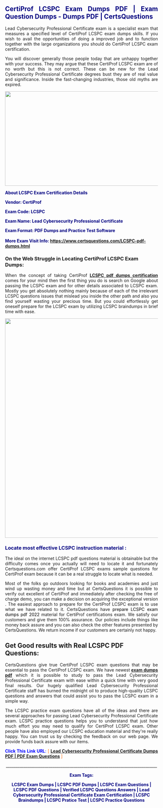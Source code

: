 <h2 style="text-align: justify;"><span style="color: #000080;">CertiProf LCSPC Exam Dumps PDF | Exam Question Dumps - Dumps PDF | CertsQuestions</span></h2>
<p style="text-align: justify;">Lead Cybersecurity Professional Certificate exam is a specialist exam that measures a specified level of CertiProf  LCSPC exam dumps skills. If you wish to avail the opportunities of doing a improved job and to function together with the large organizations you should do CertiProf LCSPC exam certification.</p>
<p style="text-align: justify;">You will discover generally those people today that are unhappy together with your success. They may argue that these CertiProf  LCSPC exam are of no worth but this is not correct. These can be new for the Lead Cybersecurity Professional Certificate degrees bust they are of real value and significance. Inside the fast-changing industries, those old myths are expired.</p>
<p><img style="display: block; margin-left: auto; margin-right: auto;" src="https://i.imgur.com/eaP4ae9.png" width="840" height="310" /></p>
<p><span style="color: #000080;"><strong>About LCSPC Exam Certification Details</strong></span></p>
<p><span style="color: #000080;"><strong>Vendor: CertiProf<br /></strong></span></p>
<p><span style="color: #000080;"><strong>Exam Code: LCSPC</strong></span></p>
<p><span style="color: #000080;"><strong>Exam Name: Lead Cybersecurity Professional Certificate</strong></span></p>
<p><span style="color: #000080;"><strong>Exam Format: PDF Dumps and Practice Test Software<br /><br />More Exam Visit Info: <span style="color: #ff6600;"><a href="https://www.certsquestions.com/LCSPC-pdf-dumps.html">https://www.certsquestions.com/LCSPC-pdf-dumps.html</a></span></strong></span></p>
<h3>On the Web Struggle in Locating CertiProf LCSPC Exam Dumps:</h3>
<p style="text-align: justify;">When the concept of taking CertiProf <a href="https://www.certsquestions.com/LCSPC-pdf-dumps.html"><strong> LCSPC pdf dumps certification</strong></a> comes for your mind then the first thing you do is search on Google about passing the LCSPC exam and for other details associated to LCSPC exam. Mostly you get absolutely nothing mainly because of each of the irrelevant LCSPC questions issues that mislead you inside the other path and also you find yourself wasting your precious time. But you could effortlessly get oneself prepare for the LCSPC exam by utilizing LCSPC braindumps in brief time with ease.</p>
<p><a href="https://www.certsquestions.com/LCSPC-pdf-dumps.html"><img style="display: block; margin-left: auto; margin-right: auto;" src="https://i.imgur.com/pxhoKQ2.png" width="720" /></a></p>
<h3><span style="color: #000080;">Locate most effective  LCSPC instruction material :</span></h3>
<p style="text-align: justify;">The ideal on the internet LCSPC pdf questions material is obtainable but the difficulty comes once you actually will need to locate it and fortunately Certsquestions.com offer CertiProf LCSPC exams sample questions for CertiProf  exam because it can be a real struggle to locate what is needed.</p>
<p style="text-align: justify;">Most of the folks go outdoors looking for books and academies and just wind up wasting money and time but at CertsQuestions it is possible to verify out excellent of CertiProf  and immediately after checking the free of charge demo, you can make a decision on acquiring the exceptional version . The easiest approach to prepare for the CertiProf LCSPC exam is to use what we have related to it. CertsQuestions have <span style="color: #000000;">prepare LCSPC exam dumps pdf 2022</span> material for CertiProf certifications exam. We satisfy our customers and give them 100% assurance. Our policies include things like money back assure and you can also check the other features presented by CertsQuestions. We return income if our customers are certainly not happy.</p>
<h2>Get Good results with Real LCSPC PDF Questions:</h2>
<p style="text-align: justify;">CertsQuestions give true CertiProf LCSPC exam questions that may be essential to pass the CertiProf  LCSPC exam. We have newest<strong>&nbsp;<a href="https://www.certsquestions.com/">exam dumps pdf</a></strong>&nbsp;which it is possible to study to pass the Lead Cybersecurity Professional Certificate exam with ease within a quick time with very good final results. Our hugely qualified Lead Cybersecurity Professional Certificate staff has burned the midnight oil to produce high-quality LCSPC questions and answers that could assist you to pass the LCSPC exam in a simple way.</p>
<p style="text-align: justify;">The LCSPC practice exam questions have all of the ideas and there are several approaches for passing Lead Cybersecurity Professional Certificate exam. LCSPC practice questions helps you to understand that just how much effort you may need to qualify for CertiProf  LCSPC exam. Other people have also employed our LCSPC education material and they're really happy. You can trust us by checking the feedback on our web page. We provide funds back assure with our items.</p>
<p style="text-align: justify;"><span style="color: #0000ff;"><strong>Click This Link URL</strong>:</span> <span style="color: #ff6600;">[ <strong><a href="https://www.certsquestions.com/lead-cybersecurity-professional-certificate-certification.html">Lead Cybersecurity Professional Certificate Dumps PDF | PDF Exam Questions</a></strong> ]</span></p>
<p style="text-align: center;">______________________________________________________________________________</p>
<p style="text-align: center;"><span style="color: #000080;"><strong>Exam Tags:</strong></span></p>
<p style="text-align: center;"><span style="color: #000080;"><strong>LCSPC Exam Dumps | LCSPC PDF Dumps | LCSPC Exam Questions | LCSPC PDF Questions | Verified LCSPC Questions Answers | Lead Cybersecurity Professional Certificate Exam Certification | LCSPC Braindumps | LCSPC Pratice Test | LCSPC Practice Questions</strong></span></p>
